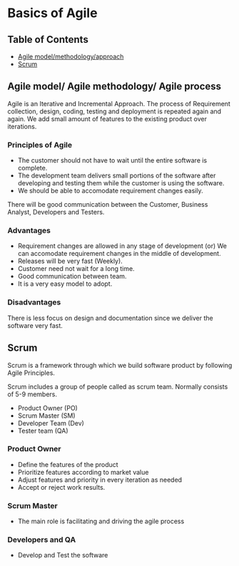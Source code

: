 # Basics of Agile
## Table of Contents
- [Agile model/methodology/approach](#agile-model-agile-methodology-agile-process)
- [Scrum](#scrum)

## Agile model/ Agile methodology/ Agile process
Agile is an Iterative and Incremental Approach.
The process of Requirement collection, design, coding, testing and deployment is repeated again and again. We add small amount of features to the existing product over iterations.
### Principles of Agile
- The customer should not have to wait until the entire software is complete. 
- The development team delivers small portions of the software after developing and testing them while the customer is using the software.
- We should be able to accomodate requirement changes easily.

There will be good communication between the Customer, Business Analyst, Developers and Testers.

### Advantages
- Requirement changes are allowed in any stage of development (or) We can accomodate requirement changes in the middle of development.
- Releases will be very fast (Weekly).
- Customer need not wait for a long time.
- Good communication between team.
- It is a very easy model to adopt.

### Disadvantages
There is less focus on design and documentation since we deliver the software very fast.

## Scrum
Scrum is a framework through which we build software product by following Agile Principles.

Scrum includes a group of people called as scrum team. Normally consists of 5-9 members.
- Product Owner (PO)
- Scrum Master (SM)
- Developer Team (Dev)
- Tester team (QA)

### Product Owner
- Define the features of the product
- Prioritize features according to market value
- Adjust features and priority in every iteration as needed
- Accept or reject work results.

### Scrum Master
- The main role is facilitating and driving the agile process

### Developers and QA
- Develop and Test the software
